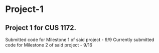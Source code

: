 # Project-1

## Project 1 for CUS 1172. 

Submitted code for Milestone 1 of said project - 9/9
Currently submitted code for Milestone 2 of said project - 9/16
